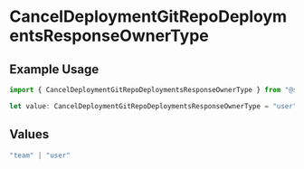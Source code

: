 # CancelDeploymentGitRepoDeploymentsResponseOwnerType

## Example Usage

```typescript
import { CancelDeploymentGitRepoDeploymentsResponseOwnerType } from "@simplesagar/vercel/models/canceldeploymentop.js";

let value: CancelDeploymentGitRepoDeploymentsResponseOwnerType = "user";
```

## Values

```typescript
"team" | "user"
```